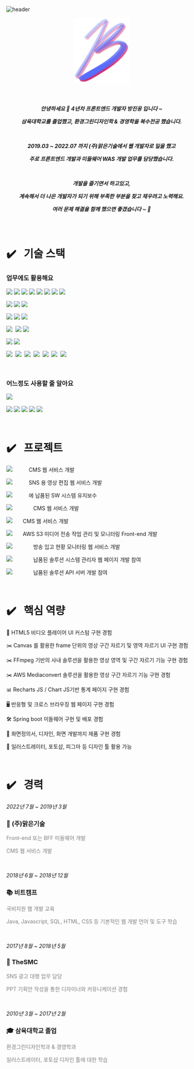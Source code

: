 ![header](https://capsule-render.vercel.app/api?type=waving&color=0:C2306C,100:5571FD&height=180&text=간결함을%20좋아하는%20Front-end%20Developer&fontSize=35&fontColor=fff&fontAlignY=35&animation=twinkling)

<!-- 
    *************
    ************* 기술 스택
    *************
 -->
<div align='middle' >

<img src="./mix_crop.png" width="150px" style="margin-bottom: 40px" />

<span>

***<p align="">안녕하세요 🤚 4년차 프론트엔드 개발자 방진웅 입니다 ~</p>***

***<p align="">삼육대학교를 졸업했고, 환경그린디자인학 & 경영학을 복수전공 했습니다.</p>***

<br />

<!-- ***<p align="">비전공자이기에 6개월 동안 국비지원 학원 교육을 이수와</p>***
***<p align="">정보처리기사 자격증을 보유하고 있습니다.</p>***

<br /> -->

***<p align="">2019.03 ~ 2022.07 까지 (주)맑은기술에서 웹 개발자로 일을 했고</p>***

***<p align="">주로 프론트엔드 개발과 미들웨어 WAS 개발 업무를 담당했습니다.</p>***

<br />

***<p align="">개발을 즐기면서 하고있고, </p>***

***<p align="">계속해서 더 나은 개발자가 되기 위해 부족한 부분을 찾고 채우려고 노력해요.</p>***

***<p align="">여러 문제 해결을 함께 했으면 좋겠습니다 ~ 🤚</p>***

<br />



</span>

</div>


<!-- 
    *************
    ************* 기술 스택
    *************
 -->
<br/>
<h1 align="">
<!-- <img src="./mix_crop.png" width="40px" /> -->
<span>✔️  &nbsp 기술 스택</span></h1>
<h3 align="">업무에도 활용해요</h3>


<p align=""><img src="https://img.shields.io/badge/JavaScript-F03C87?style=flat&logo=JavaScript&logoColor=yellow"/>&nbsp<img src="https://img.shields.io/badge/Typescript-F03C87?style=flat&logo=Typescript&logoColor=5571FD"/>&nbsp<img src="https://img.shields.io/badge/React-F03C87?style=flat&logo=React&logoColor=61DAFB"/>&nbsp<img src="https://img.shields.io/badge/Redux-F03C87?style=flat&logo=redux&logoColor=764ABC"/>&nbsp<img src="https://img.shields.io/badge/Mobx-F03C87?style=flat&logo=mobx&logoColor=FF9955"/>&nbsp<img src="https://img.shields.io/badge/NextJS-F03C87?style=flat&logo=next.js&logoColor=000000"/>&nbsp<img src="https://img.shields.io/badge/Electron-F03C87?style=flat&logo=electron&logoColor=47848F"/>&nbsp<img src="https://img.shields.io/badge/Webpack-F03C87?style=flat&logo=webpack&logoColor=8DD6F9"/>&nbsp
</p>
<p align=""><img src="https://img.shields.io/badge/Tailwind CSS-F03C87?style=flat&logo=Tailwind CSS&logoColor=06B6D4"/>&nbsp<img src="https://img.shields.io/badge/Bootstrap-F03C87?style=flat&logo=Bootstrap&logoColor=7952B3"/>&nbsp<img src="https://img.shields.io/badge/Material UI-F03C87?style=flat&logo=mui&logoColor=007FFF"/>&nbsp
</p>
<p align="">
<img src="https://img.shields.io/badge/Java-5571FD?style=flat&logo=openjdk&logoColor=white"/>&nbsp<img src="https://img.shields.io/badge/Spring Boot-5571FD?style=flat&logo=spring boot&logoColor=green"/>&nbsp<img src="https://img.shields.io/badge/Spring Security-5571FD?style=flat&logo=spring security&logoColor=green"/>
</p>

<p align="">
<img src="https://img.shields.io/badge/Oracle-5571FD?style=flat&logo=Oracle&logoColor=F80000"/>&nbsp
<img src="https://img.shields.io/badge/MySQL-5571FD?style=flat&logo=mysql&logoColor=4479A1"/>&nbsp<img src="https://img.shields.io/badge/Tibero-5571FD?style=flat&logo=tibero&logoColor=4479A1"/>&nbsp
</p>

<p align="">
<img src="https://img.shields.io/badge/Apache Tomcat-5571FD?style=flat&logo=Apache Tomcat&logoColor=F8DC75"/>&nbsp<img src="https://img.shields.io/badge/Nginx-5571FD?style=flat&logo=nginx&logoColor=green"/>&nbsp
</p>
<p align="">
<img src="https://img.shields.io/badge/AWS S3-232F3E?style=flat&logo=amazon aws&logoColor=yellow"/>&nbsp
<img src="https://img.shields.io/badge/AWS Cloudfront-232F3E?style=flat&logo=amazon aws&logoColor=yellow"/>&nbsp
<img src="https://img.shields.io/badge/AWS Amplify-232F3E?style=flat&logo=amazon aws&logoColor=yellow"/>&nbsp
<img src="https://img.shields.io/badge/AWS EC2 Linux-232F3E?style=flat&logo=amazon aws&logoColor=yellow"/>&nbsp
<img src="https://img.shields.io/badge/AWS Mediaconvert-232F3E?style=flat&logo=amazon aws&logoColor=yellow"/>&nbsp
<img src="https://img.shields.io/badge/AWS Lambda-232F3E?style=flat&logo=amazon aws&logoColor=yellow"/>&nbsp
<img src="https://img.shields.io/badge/AWS EventBridge-232F3E?style=flat&logo=amazon aws&logoColor=yellow"/>&nbsp
</p>

<br/>

<h3 align="">어느정도 사용할 줄 알아요</h3>
<p align="">
<img src="https://img.shields.io/badge/Recoil-F03C87?style=flat&logo=&logoColor=2496ED"/>&nbsp
</p>
<p align=""><img src="https://img.shields.io/badge/NodeJS-5571FD?style=flat&logo=node.js&logoColor=339933"/>&nbsp<img src="https://img.shields.io/badge/GrapghQL-5571FD?style=flat&logo=graphql&logoColor=E10098"/>&nbsp<img src="https://img.shields.io/badge/Docker-5571FD?style=flat&logo=docker&logoColor=2496ED"/>&nbsp<img src="https://img.shields.io/badge/Redis-5571FD?style=flat&logo=redis&logoColor=DC382D"/>&nbsp<img src="https://img.shields.io/badge/Jenkins-5571FD?style=flat&logo=jenkins&logoColor=D24939"/>&nbsp
</p>


<!-- 
    *************
    ************* 진행 프로젝트
    *************
 -->
<br />
<h1 align="">
<!-- <img src="./mix_crop.png" width="40px" /> -->
<span>✔️ &nbsp 프로젝트</span>
</h1>

<p align=""><img src="https://img.shields.io/badge/WKBL-F03C87?style=flat&logo=wkbl&logoColor=2496ED"/>&nbsp&nbsp&nbsp&nbsp&nbsp&nbsp&nbsp&nbsp&nbsp&nbsp CMS 웹 서비스 개발</p>
<p align=""><img src="https://img.shields.io/badge/WKBL-F03C87?style=flat&logo=wkbl&logoColor=2496ED"/>&nbsp&nbsp&nbsp&nbsp&nbsp&nbsp&nbsp&nbsp&nbsp&nbsp SNS 용 영상 편집 웹 서비스 개발</p>
<p align=""><img src="https://img.shields.io/badge/WKBL-F03C87?style=flat&logo=wkbl&logoColor=2496ED"/>&nbsp&nbsp&nbsp&nbsp&nbsp&nbsp&nbsp&nbsp&nbsp&nbsp 에 납품된 SW 시스템 유지보수</p>
<p align=""><img src="https://img.shields.io/badge/KBO-blue?style=flat&logo=wkbl&logoColor=2496ED"/>&nbsp&nbsp&nbsp&nbsp&nbsp&nbsp&nbsp&nbsp&nbsp&nbsp&nbsp&nbsp&nbsp CMS 웹 서비스 개발</p>
<p align=""><img src="https://img.shields.io/badge/K%20league-red?style=flat&logo=wkbl&logoColor=2496ED"/>&nbsp&nbsp&nbsp&nbsp&nbsp&nbsp CMS 웹 서비스 개발</p>
<p align=""><img src="https://img.shields.io/badge/K%20league-red?style=flat&logo=wkbl&logoColor=2496ED"/>&nbsp&nbsp&nbsp&nbsp&nbsp&nbsp AWS S3 미디어 전송 작업 관리 및 모니터링 Front-end 개발</p>
<p align=""><img src="https://img.shields.io/badge/KBS-grey?style=flat&logo=wkbl&logoColor=2496ED"/>&nbsp&nbsp&nbsp&nbsp&nbsp&nbsp&nbsp&nbsp&nbsp&nbsp&nbsp&nbsp&nbsp 방송 입고 현황 모니터링 웹 서비스 개발</p>
<p align=""><img src="https://img.shields.io/badge/KBS-grey?style=flat&logo=wkbl&logoColor=2496ED"/>&nbsp&nbsp&nbsp&nbsp&nbsp&nbsp&nbsp&nbsp&nbsp&nbsp&nbsp&nbsp&nbsp 납품된 솔루션 시스템 관리자 웹 페이지 개발 참여</p>
<p align=""><img src="https://img.shields.io/badge/KBS-grey?style=flat&logo=wkbl&logoColor=2496ED"/>&nbsp&nbsp&nbsp&nbsp&nbsp&nbsp&nbsp&nbsp&nbsp&nbsp&nbsp&nbsp&nbsp 납품된 솔루션 API 서버 개발 참여</p>


<!-- 
    *************
    ************* 핵심 역량
    *************
 -->
<br />
<h1 align="">
<!-- <img src="./mix_crop.png" width="40px" /> -->
<span>✔️ &nbsp 핵심 역량</span>
</h1>
<!-- <h1 align="center"><img src="./mix_crop.png" width="40px" />&nbsp Core Competency</h1> -->

<p align="">🎥 HTML5 비디오 플레이어 UI 커스텀 구현 경험</p>
<p align="">✂️ Canvas 를 활용한 frame 단위의 영상 구간 자르기 및 영역 자르기 UI 구현 경험</p>
<p align="">✂️ FFmpeg 기반의 사내 솔루션을 활용한 영상 영역 및 구간 자르기 기능 구현 경험</p>
<p align="">✂️ AWS Mediaconvert 솔루션을 활용한 영상 구간 자르기 기능 구현 경험</p>
<p align="">📊 Recharts JS / Chart JS기반 통계 페이지 구현 경험</p>
<p align="">🖥 반응형 및 크로스 브라우징 웹 페이지 구현 경험</p>
<p align="">🛠 Spring boot 미들웨어 구현 및 배포 경험</p>
<p align="">🎨 화면정의서, 디자인, 화면 개발까지 제품 구현 경험</p>
<p align="">🎨 일러스트레이터, 포토샵, 피그마 등 디자인 툴 활용 가능</p>

<!-- 
    *************
    ************* 경력
    *************
 -->
<br />
<h1 align="">
<!-- <img src="./mix_crop.png" width="40px" /> -->
<span>✔️ &nbsp 경력</span>
</h1>

_<p align="">2022년 7월 ~ 2019년 3월</p>_

<h3 align="">🏢 (주)맑은기술</h3>
<p align="" style="color: grey">Front-end 또는 BFF 미들웨어 개발</p>
<p align="" style="color: grey">CMS 웹 서비스 개발</p>

<br/>

_<p align="">2018년 6월 ~ 2018년 12월</p>_
<h3 align="">📚 비트캠프</h3>
<p align="" style="color: grey">국비지원 웹 개발 교육</p>
<p align="" style="color: grey">Java, Javascript, SQL, HTML, CSS 등 기본적인 웹 개발 언어 및 도구 학습</p>

<br/>

_<p align="">2017년 8월 ~ 2018년 5월</p>_
<h3 align="">🏢 TheSMC</h3>
<p align="" style="color: grey">SNS 광고 대행 업무 담당</p>
<p align="" style="color: grey">PPT 기획안 작성을 통한 디자이너와 커뮤니케이션 경험</p>

<br/>

_<p align="">2010년 3월 ~ 2017년 2월</p>_
<h3 align="">🎓 삼육대학교 졸업</h3>
<p align="" style="color: grey">환경그린디자인학과 & 경영학과</p>
<p align="" style="color: grey">일러스트레이터, 포토샵 디자인 툴에 대한 학습</p>


